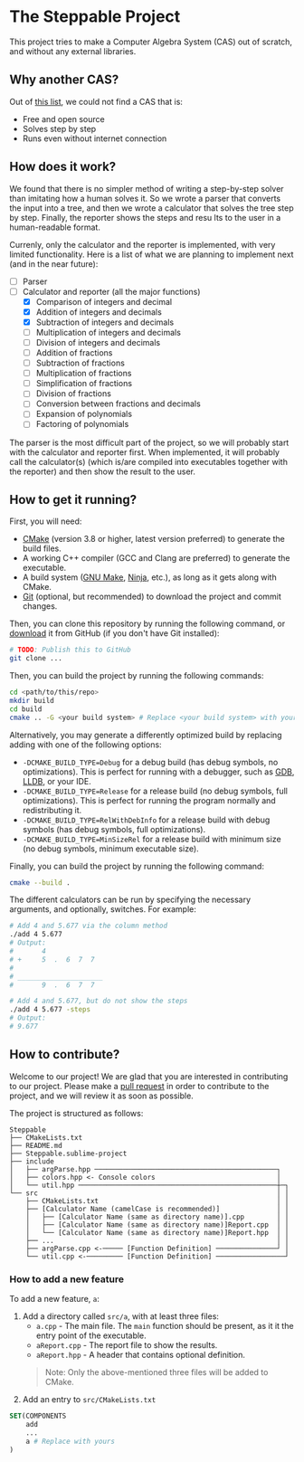 # The Steppable Project
This project tries to make a Computer Algebra System (CAS) out of scratch, and without any external libraries.

## Why another CAS?
Out of [this list](https://en.wikipedia.org/wiki/List_of_computer_algebra_systems), we could not find a CAS that is:
- Free and open source
- Solves step by step
- Runs even without internet connection

## How does it work?
We found that there is no simpler method of writing a step-by-step solver than imitating how a human solves it.
So we wrote a parser that converts the input into a tree, and then we wrote a calculator that solves the tree step by
step. Finally, the reporter shows the steps and resu
lts to the user in a human-readable format.

Currenly, only the calculator and the reporter is implemented, with very limited functionality. Here is a list of what
we are planning to implement next (and in the near future):
- [ ] Parser
- [ ] Calculator and reporter (all the major functions)
    - [x] Comparison of integers and decimal
    - [x] Addition of integers and decimals
    - [x] Subtraction of integers and decimals
    - [ ] Multiplication of integers and decimals
    - [ ] Division of integers and decimals
    - [ ] Addition of fractions
    - [ ] Subtraction of fractions
    - [ ] Multiplication of fractions
    - [ ] Simplification of fractions
    - [ ] Division of fractions
    - [ ] Conversion between fractions and decimals
    - [ ] Expansion of polynomials
    - [ ] Factoring of polynomials

The parser is the most difficult part of the project, so we will probably start with the calculator and reporter first.
When implemented, it will probably call the calculator(s) (which is/are compiled into executables together with the
reporter) and then show the result to the user.

## How to get it running?
First, you will need:
- [CMake](https://cmake.org/) (version 3.8 or higher, latest version preferred) to generate the build files.
- A working C++ compiler (GCC and Clang are preferred) to generate the executable.
- A build system ([GNU Make](https://www.gnu.org/software/make/), [Ninja](https://ninja-build.org/), etc.), as long as
it gets along with CMake.
- [Git](https://git-scm.com/) (optional, but recommended) to download the project and commit changes.

Then, you can clone this repository by running the following command, or [download](https://github.com/ZCG-Coder) it
from GitHub (if you don't have Git installed):
```bash
# TODO: Publish this to GitHub
git clone ...
```
Then, you can build the project by running the following commands:
```bash
cd <path/to/this/repo>
mkdir build
cd build
cmake .. -G <your build system> # Replace <your build system> with your build system of choice. Default is Make.
```
Alternatively, you may generate a differently optimized build by replacing adding with one of the following options:
- `-DCMAKE_BUILD_TYPE=Debug` for a debug build (has debug symbols, no optimizations). This is perfect for running with a
debugger, such as [GDB](https://www.gnu.org/software/gdb/), [LLDB](https://lldb.llvm.org/), or your IDE.
- `-DCMAKE_BUILD_TYPE=Release` for a release build (no debug symbols, full optimizations). This is perfect for running
the program normally and redistributing it.
- `-DCMAKE_BUILD_TYPE=RelWithDebInfo` for a release build with debug symbols (has debug symbols, full optimizations).
- `-DCMAKE_BUILD_TYPE=MinSizeRel` for a release build with minimum size (no debug symbols, minimum executable size).

Finally, you can build the project by running the following command:
```bash
cmake --build .
```

The different calculators can be run by specifying the necessary arguments, and optionally, switches. For example:
```bash
# Add 4 and 5.677 via the column method
./add 4 5.677
# Output:
#       4              
# +     5  .  6  7  7  
#                     
# _____________________
#       9  .  6  7  7  

# Add 4 and 5.677, but do not show the steps
./add 4 5.677 -steps
# Output:
# 9.677
```

## How to contribute?
Welcome to our project! We are glad that you are interested in contributing to our project. Please make a
[pull request](https://github.com/ZCG-Coder/) in order to contribute to the project, and we will review it as soon as
possible.

The project is structured as follows:
```text
Steppable
├── CMakeLists.txt
├── README.md
├── Steppable.sublime-project
├── include
│   ├── argParse.hpp ─────────────────────────────────────────────┐
│   ├── colors.hpp <- Console colors                              │
│   └── util.hpp ─────────────────────────────────────────────────┼─┐
└── src                                                           │ │
    ├── CMakeLists.txt                                            │ │
    ├── [Calculator Name (camelCase is recommended)]              │ │
    │   ├── [Calculator Name (same as directory name)].cpp        │ │
    │   ├── [Calculator Name (same as directory name)]Report.cpp  │ │
    │   └── [Calculator Name (same as directory name)]Report.hpp  │ │
    ├── ...                                                       │ │
    ├── argParse.cpp <-───── [Function Definition] ───────────────┘ │
    └── util.cpp <-───────── [Function Definition] ─────────────────┘
```
### How to add a new feature
To add a new feature, `a`:
1. Add a directory called `src/a`, with at least three files:
    * `a.cpp` - The main file. The `main` function should be present, as it it the entry point of the executable.
    * `aReport.cpp` - The report file to show the results.
    * `aReport.hpp` - A header that contains optional definition.
    > Note: Only the above-mentioned three files will be added to CMake.
2. Add an entry to `src/CMakeLists.txt`
```cmake
SET(COMPONENTS
    add
    ...
    a # Replace with yours
)
```
